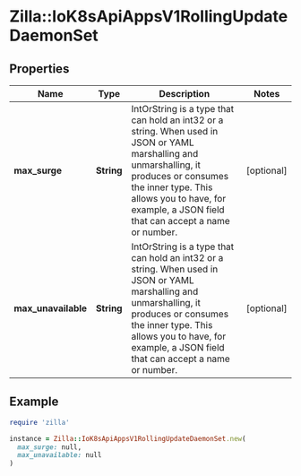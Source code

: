 # Zilla::IoK8sApiAppsV1RollingUpdateDaemonSet

## Properties

| Name | Type | Description | Notes |
| ---- | ---- | ----------- | ----- |
| **max_surge** | **String** | IntOrString is a type that can hold an int32 or a string.  When used in JSON or YAML marshalling and unmarshalling, it produces or consumes the inner type.  This allows you to have, for example, a JSON field that can accept a name or number. | [optional] |
| **max_unavailable** | **String** | IntOrString is a type that can hold an int32 or a string.  When used in JSON or YAML marshalling and unmarshalling, it produces or consumes the inner type.  This allows you to have, for example, a JSON field that can accept a name or number. | [optional] |

## Example

```ruby
require 'zilla'

instance = Zilla::IoK8sApiAppsV1RollingUpdateDaemonSet.new(
  max_surge: null,
  max_unavailable: null
)
```

